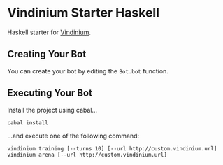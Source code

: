 Vindinium Starter Haskell
=========================

Haskell starter for [Vindinium](http://vindinium.org).

Creating Your Bot
-----------------

You can create your bot by editing the `Bot.bot` function.

Executing Your Bot
------------------

Install the project using cabal...

```
cabal install
```

...and execute one of the following command:

```
vindinium training [--turns 10] [--url http://custom.vindinium.url]
vindinium arena [--url http://custom.vindinium.url]
```
